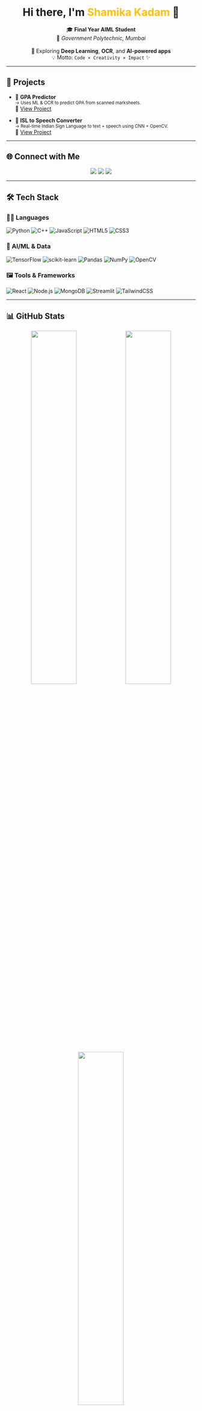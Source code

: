 <h1 align="center">Hi there, I'm <span style="color:#ffc107">Shamika Kadam</span> 👋</h1>

<p align="center">
  🎓 <strong>Final Year AIML Student</strong><br>
  🏫 <em>Government Polytechnic, Mumbai</em><br><br>
  🚀 Exploring <strong>Deep Learning</strong>, <strong>OCR</strong>, and <strong>AI-powered apps</strong><br>
  💡 Motto: <code>Code × Creativity × Impact</code> ✨
</p>

---

## 💼 Projects

- 🎯 **GPA Predictor**  
  <sub>→ Uses ML & OCR to predict GPA from scanned marksheets.</sub>  
  🔗 [View Project](https://github.com/shamika27k/GPA-Predictor)

- 🧠 **ISL to Speech Converter**  
  <sub>→ Real-time Indian Sign Language to text + speech using CNN + OpenCV.</sub>  
  🔗 [View Project](https://github.com/shamika27k/Sign-Language-To-Text-and-Speech-Conversion)

---

## 🌐 Connect with Me

<p align="center">
  <a href="mailto:shamikagpm@gmail.com"><img src="https://img.shields.io/badge/Gmail-D14836?style=for-the-badge&logo=gmail&logoColor=white" /></a>
  <a href="https://www.linkedin.com/in/shamika-kadam-1a70a228b/"><img src="https://img.shields.io/badge/LinkedIn-0077B5?style=for-the-badge&logo=linkedin&logoColor=white" /></a>
  <a href="https://shamika27k.github.io/Webtechportfolio/index.html"><img src="https://img.shields.io/badge/Portfolio-000000?style=for-the-badge&logo=githubpages&logoColor=white" /></a>
</p>

---

## 🛠️ Tech Stack

### 👩‍💻 Languages
![Python](https://img.shields.io/badge/python-%233776AB.svg?style=flat-square&logo=python&logoColor=white)
![C++](https://img.shields.io/badge/C++-%2300599C.svg?style=flat-square&logo=c%2B%2B&logoColor=white)
![JavaScript](https://img.shields.io/badge/javascript-%23F7DF1E.svg?style=flat-square&logo=javascript&logoColor=black)
![HTML5](https://img.shields.io/badge/html5-%23E34F26.svg?style=flat-square&logo=html5&logoColor=white)
![CSS3](https://img.shields.io/badge/css3-%231572B6.svg?style=flat-square&logo=css3&logoColor=white)

### 🧠 AI/ML & Data
![TensorFlow](https://img.shields.io/badge/TensorFlow-%23FF6F00.svg?style=flat-square&logo=tensorflow&logoColor=white)
![scikit-learn](https://img.shields.io/badge/scikit--learn-%23F7931E.svg?style=flat-square&logo=scikit-learn&logoColor=white)
![Pandas](https://img.shields.io/badge/pandas-%23150458.svg?style=flat-square&logo=pandas&logoColor=white)
![NumPy](https://img.shields.io/badge/numpy-%23013243.svg?style=flat-square&logo=numpy&logoColor=white)
![OpenCV](https://img.shields.io/badge/OpenCV-%23white.svg?style=flat-square&logo=opencv&logoColor=black)

### 🖼️ Tools & Frameworks
![React](https://img.shields.io/badge/react-%2320232a.svg?style=flat-square&logo=react&logoColor=%2361DAFB)
![Node.js](https://img.shields.io/badge/node.js-%2343853D.svg?style=flat-square&logo=node.js&logoColor=white)
![MongoDB](https://img.shields.io/badge/mongodb-%2347A248.svg?style=flat-square&logo=mongodb&logoColor=white)
![Streamlit](https://img.shields.io/badge/streamlit-%23FF4B4B.svg?style=flat-square&logo=streamlit&logoColor=white)
![TailwindCSS](https://img.shields.io/badge/tailwindcss-%2338B2AC.svg?style=flat-square&logo=tailwind-css&logoColor=white)

---

## 📊 GitHub Stats

<p align="center">
  <img src="https://github-readme-stats.vercel.app/api?username=shamika27k&theme=radical&show_icons=true&hide_border=false&count_private=true&include_all_commits=true" width="49%"/>
  <img src="https://github-readme-streak-stats.herokuapp.com/?user=shamika27k&theme=radical&hide_border=false" width="49%"/>
  <img src="https://github-readme-stats.vercel.app/api/top-langs/?username=shamika27k&theme=radical&layout=compact&hide_border=false" width="49%" />
</p>

---

